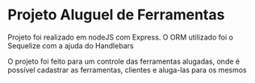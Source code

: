 <h1>Projeto Aluguel de Ferramentas</h1>
    <p>Projeto foi realizado em nodeJS com Express. O ORM utilizado foi o Sequelize com a ajuda do Handlebars</p>
    <p>O projeto foi feito para um controle das ferramentas alugadas, onde é possível cadastrar as ferramentas, clientes e aluga-las para os mesmos</p>
        <img src="https://github.com/AndreTipolt/Projeto-Aluguel-Ferramentas-JS/blob/main/img/home.JPG?raw=true" alt="" style=" display: block;">
        <img src="https://github.com/AndreTipolt/Projeto-Aluguel-Ferramentas-JS/blob/main/img/rentTool.jpg?raw=true" alt="" style=" display: block;">
        <img src="https://github.com/AndreTipolt/Projeto-Aluguel-Ferramentas-JS/blob/main/img/cadClient.jpg?raw=true" alt="" style=" display: block;">
        <img src="https://github.com/AndreTipolt/Projeto-Aluguel-Ferramentas-JS/blob/main/img/cadTool.jpg?raw=true" alt="" style=" display: block; margin-bottom: 100px;">
